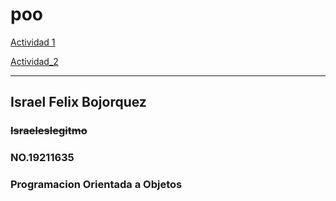 # poo

[Actividad 1](./Setup/README.md) 


[Actividad_2](https://github.com/israeleslegitimo/Programa-basico-de-peliculas)


------------------------------------------------
## Israel Felix Bojorquez


### ~~Israeleslegitmo~~


### NO.19211635 


### Programacion Orientada a Objetos
